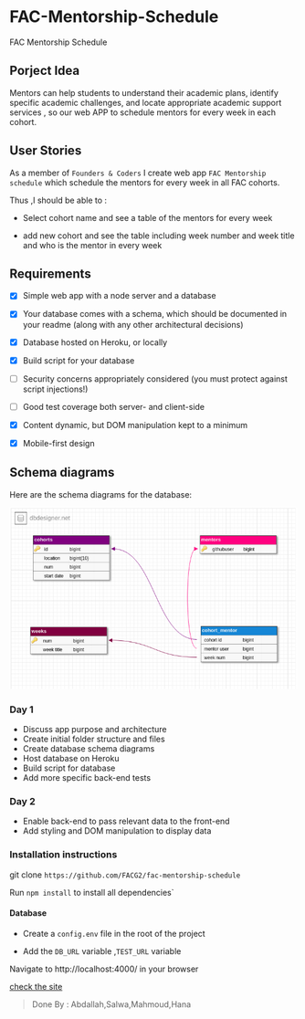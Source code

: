 # FAC-Mentorship-Schedule
FAC Mentorship Schedule


## Porject Idea
Mentors can help students to understand their academic plans, identify specific academic challenges, and locate appropriate academic support services , so our web APP to schedule mentors for every week in each cohort.

## User Stories

As a member of `Founders & Coders` I create  web app  `FAC Mentorship schedule` which schedule the mentors for every week in all FAC cohorts.

Thus ,I should be able to :
- Select cohort name and see a table of the mentors for every week

- add new cohort and see the table including week number and week title and who is the mentor in every week

## Requirements

- [x] Simple web app with a node server and a database
- [x] Your database comes with a schema, which should be documented in your readme (along with any other architectural decisions)
- [x] Database hosted on Heroku, or locally
- [x] Build script for your database
- [ ] Security concerns appropriately considered (you must protect against script injections!)
- [ ] Good test coverage both server- and client-side
- [x] Content dynamic, but DOM manipulation kept to a minimum
- [x] Mobile-first design


## Schema diagrams

Here are the schema diagrams for the database:

![alt text](database.png "Logo Title Text 1")


### Day 1

- Discuss app purpose and architecture
- Create initial folder structure and files
- Create database schema diagrams
- Host database on Heroku
- Build script for database
- Add more specific back-end tests

### Day 2

- Enable back-end to pass relevant data to the front-end
- Add styling and DOM manipulation to display data


### Installation instructions
 git clone `https://github.com/FACG2/fac-mentorship-schedule`

  Run `npm install` to install all dependencies`

#### Database

   - Create a `config.env` file in the root of the project

   - Add the `DB_URL` variable ,`TEST_URL` variable


  Navigate to http://localhost:4000/ in your browser


[check the site](https://fac-mentorship.herokuapp.com/)


> Done By : Abdallah,Salwa,Mahmoud,Hana

